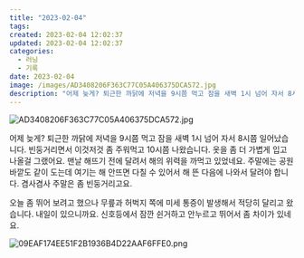 ```yaml
---
title: "2023-02-04"
tags:
created: 2023-02-04 12:02:37
updated: 2023-02-04 12:02:37
categories:
  - 러닝
  - 기록
date: 2023-02-04
image: /images/AD3408206F363C77C05A406375DCA572.jpg
description: "어제 늦게? 퇴근한 까닭에 저녁을 9시쯤 먹고 잠을 새벽 1시 넘어 자서 8시쯤 일어났습니다. 빈둥거리면서 이것저것 좀 주워먹고 10시쯤 나왔습니다. 옷을 좀 더 가볍게 입고 나올걸 그랬어요. 맨날 해뜨기 전에 달려서 해의 위력을 까먹고 있었네요. 주말에는 공원 바깥도 같이 도는데 여기"
---
```


![AD3408206F363C77C05A406375DCA572.jpg](/images/AD3408206F363C77C05A406375DCA572.jpg)
 
 

어제 늦게? 퇴근한 까닭에 저녁을 9시쯤 먹고 잠을 새벽 1시 넘어 자서 8시쯤 일어났습니다. 빈둥거리면서 이것저것 좀 주워먹고 10시쯤 나왔습니다. 옷을 좀 더 가볍게 입고 나올걸 그랬어요. 맨날 해뜨기 전에 달려서 해의 위력을 까먹고 있었네요. 주말에는 공원 바깥도 같이 도는데 여기는 해 안뜨면 다칠 수 있어서 해 뜬 다음에 나와서 달려야 합니다. 겸사겸사 주말은 좀 빈둥거리고요.

오늘 좀 뛰어 보려고 했으나 무릎과 허벅지 쪽에 미세 통증이 발생해서 적당히 달리고 왔습니다. 내일이 있으니까요. 신호등에서 잠깐 쉰거하고 안누르고 뛰어서 좀 차이가 있네요. 

 
 ![09EAF174EE51F2B1936B4D22AAF6FFE0.png](/images/09EAF174EE51F2B1936B4D22AAF6FFE0.png)
